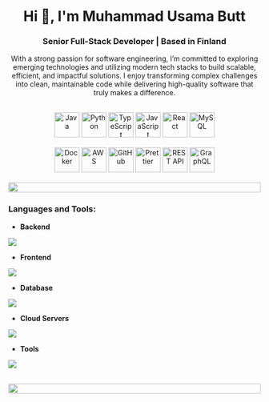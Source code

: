 <h1 align="center">Hi 👋, I'm Muhammad Usama Butt</h1>
<h3 align="center">Senior Full-Stack Developer | Based in Finland</h3>

<p align="center">
With a strong passion for software engineering, I’m committed to exploring emerging technologies and utilizing modern tech stacks to build scalable, efficient, and impactful solutions. 
I enjoy transforming complex challenges into clean, maintainable code while delivering high-quality software that truly makes a difference.
</p>

<br>

<!-- Optional Tech Stack Icons -->
<div align="center">
  <img src="https://techstack-generator.vercel.app/java-icon.svg" alt="Java" width="50" height="50" />
  <img src="https://techstack-generator.vercel.app/python-icon.svg" alt="Python" width="50" height="50" />
  <img src="https://techstack-generator.vercel.app/ts-icon.svg" alt="TypeScript" width="50" height="50" />
  <img src="https://techstack-generator.vercel.app/js-icon.svg" alt="JavaScript" width="50" height="50" />
  <img src="https://techstack-generator.vercel.app/react-icon.svg" alt="React" width="50" height="50" />
  <img src="https://techstack-generator.vercel.app/mysql-icon.svg" alt="MySQL" width="50" height="50" />
</div>

<br>

<div align="center">
  <img src="https://techstack-generator.vercel.app/docker-icon.svg" alt="Docker" width="50" height="50" />
  <img src="https://techstack-generator.vercel.app/aws-icon.svg" alt="AWS" width="50" height="50" />
  <img src="https://techstack-generator.vercel.app/github-icon.svg" alt="GitHub" width="50" height="50" />
  <img src="https://techstack-generator.vercel.app/prettier-icon.svg" alt="Prettier" width="50" height="50" />
  <img src="https://techstack-generator.vercel.app/restapi-icon.svg" alt="REST API" width="50" height="50" />
  <img src="https://techstack-generator.vercel.app/graphql-icon.svg" alt="GraphQL" width="50" height="50" />
</div>

<br>

<img src="https://i.imgur.com/dBaSKWF.gif" height="20" width="100%">

<h3 align="left">Languages and Tools:</h3>

- <b>Backend</b>
<p align="left">
  <a href="https://skillicons.dev">
    <img src="https://skillicons.dev/icons?i=php,laravel,nodejs,py,fastapi,express,nestjs,graphql" />
  </a>
</p>

- <b>Frontend</b>
<p align="left">
  <a href="https://skillicons.dev">
    <img src="https://skillicons.dev/icons?i=ts,react,nextjs,redux,tailwind,materialui" />
  </a>
</p>

- <b>Database</b>
<p align="left">
  <a href="https://skillicons.dev">
    <img src="https://skillicons.dev/icons?i=mongodb,mysql,postgresql" />
  </a>
</p>

- <b>Cloud Servers</b>
<p align="left">
  <a href="https://skillicons.dev">
    <img src="https://skillicons.dev/icons?i=azure,aws,gcp,firebase,cloudflare" />
  </a>
</p>

- <b>Tools</b>
<p align="left">
  <a href="https://skillicons.dev">
    <img src="https://skillicons.dev/icons?i=git,github,docker,figma,idea,vscode,postman,linux" />
  </a>
</p>

<br>

<img src="https://i.imgur.com/dBaSKWF.gif" height="20" width="100%">
